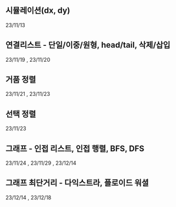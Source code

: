 
시뮬레이션(dx, dy)
----
23/11/13

연결리스트 - 단일/이중/원형, head/tail, 삭제/삽입
----
23/11/19
, 23/11/20

거품 정렬
----
23/11/21
, 23/11/23

선택 정렬
----
23/11/23

그래프 - 인접 리스트, 인접 행렬, BFS, DFS
-----
23/11/24
, 23/11/29
, 23/12/14

그래프 최단거리 - 다익스트라, 플로이드 워셜
----
23/12/14
, 23/12/18
